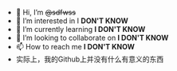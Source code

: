- 👋 Hi, I’m <s>@sdfwss</s>
- 👀 I’m interested in I **DON'T KNOW**
- 🌱 I’m currently learning **I DON'T KNOW**
- 💞️ I’m looking to collaborate on **I DON'T KNOW**
- 📫 How to reach me **I DON'T KNOW**
- 实际上，我的Github上并没有什么有意义的东西

<!---
sdfwss/sdfwss is a ✨ special ✨ repository because its `README.md` (this file) appears on your GitHub profile.
You can click the Preview link to take a look at your changes.
--->
